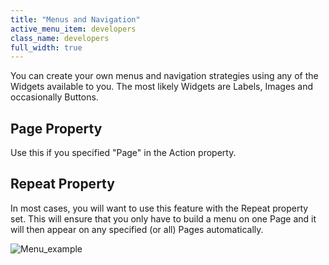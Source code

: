 ```yaml
---
title: "Menus and Navigation"
active_menu_item: developers
class_name: developers
full_width: true
---
```



You can create your own menus and navigation strategies using any of the Widgets available to you. The most likely Widgets are Labels, Images and occasionally Buttons.

## Page Property

Use this if you specified "Page" in the Action property.

## Repeat Property

In most cases, you will want to use this feature with the Repeat property set. This will ensure that you only have to build a menu on one Page and it will then appear on any specified (or all) Pages automatically.

![Menu\_example](/img/docs/menu_example.zoom50.png)
